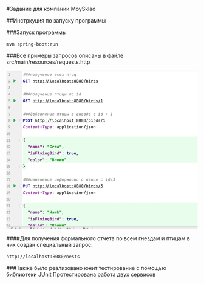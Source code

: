 #Задание для компании MoySklad 

##Инстркуция по запуску программы

###Запуск программы
``````
mvn spring-boot:run
``````

###Все примеры запросов описаны в файле src/main/resources/requests.http

![img.png](img.png)

####Для получения формального отчета по всем гнездам и птицам в них создан специальный запрос:
``````
http://localhost:8080/nests
``````

###Также было реализовано юнит тестирование с помощью библиотеки JUnit
Протестирована работа двух сервисов